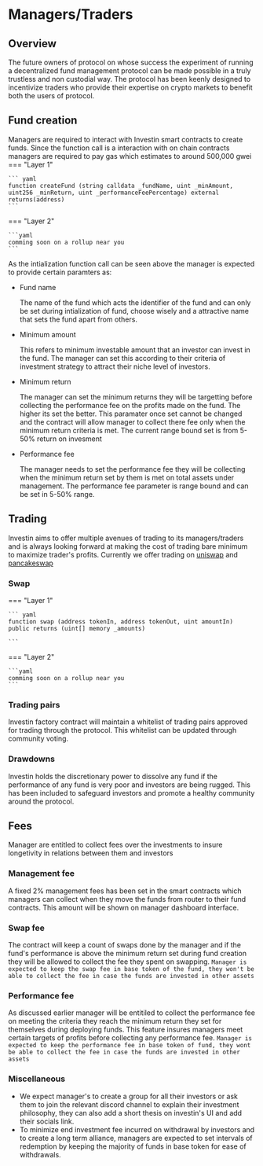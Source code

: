 # Managers/Traders

## Overview
The future owners of protocol on whose success the experiment of running a decentralized fund management protocol can be made possible in a truly trustless and non custodial way. The protocol has been keenly designed to incentivize traders who provide their expertise on crypto markets to benefit both the users of protocol.



## Fund creation

Managers are required to interact with Investin smart contracts to create funds. Since the function call is a interaction with on chain contracts managers are required to pay gas which estimates to around 500,000 gwei
=== "Layer 1"
    
    ``` yaml
    function createFund (string calldata _fundName, uint _minAmount, 
    uint256 _minReturn, uint _performanceFeePercentage) external returns(address)
    ```

=== "Layer 2"
    
    ```yaml
    comming soon on a rollup near you
    ```

As the intialization function call can be seen above the manager is expected to provide certain paramters as:

* Fund name 

    The name of the fund which acts the identifier of the fund and can only be set during intialization of fund, choose wisely and a attractive name that sets the fund apart from others.

* Minimum amount

    This refers to minimum investable amount that an investor can invest in the fund. The manager can set this according to their criteria of investment strategy to attract their niche level of investors.

* Minimum return

    The manager can set the minimum returns they will be targetting before collecting the performance fee on the profits made on the fund. The higher its set the better. This paramater once set cannot be changed and the contract will allow manager to collect there fee only when the minimum return criteria is met. The current range bound set is from 5-50% return on invesment

* Performance fee

    The manager needs to set the performance fee they will be collecting when the minimum return set by them is met on total assets under management. The performance fee parameter is range bound and can be set in 5-50% range.








## Trading

Investin aims to offer multiple avenues of trading to its managers/traders and is always looking forward at making the cost of trading bare minimum to maximize trader's profits. Currently we offer trading on [uniswap][1] and [pancakeswap][2] 

[1]: https://pages.github.com/
[2]: https://pages.github.com/

### Swap 

=== "Layer 1"
    
    ``` yaml
    function swap (address tokenIn, address tokenOut, uint amountIn) 
    public returns (uint[] memory _amounts)

    ```

=== "Layer 2"
    
    ```yaml
    comming soon on a rollup near you
    ```
 
    

### Trading pairs

Investin factory contract will maintain a whitelist of trading pairs approved for trading through the protocol. This whitelist can be updated through community voting.


### Drawdowns

Investin holds the discretionary power to dissolve any fund if the performance of any fund is very poor and investors are being rugged. This has been included to safeguard investors and promote a healthy community around the protocol.



## Fees

Manager are entitled to collect fees over the investments to insure longetivity in relations between them and investors

### Management fee

A fixed 2% management fees has been set in the smart contracts which managers can collect when they move the funds from router to their fund contracts. This amount will be shown on manager dashboard interface. 

### Swap fee

The contract will keep a count of swaps done by the manager and if the fund's performance is above the minimum return set during fund creation they will be allowed to collect the fee they spent on swapping. `Manager is expected to keep the swap fee in base token of the fund, they won't be able to collect the fee in case the funds are invested in other assets`

### Performance fee

As discussed earlier manager will be entitiled to collect the performance fee on meeting the criteria they reach the minimum return they set for themselves during deploying funds. This feature insures managers meet certain targets of profits before collecting any performance fee. `Manager is expected to keep the performance fee in base token of fund, they wont be able to collect the fee in case the funds are invested in other assets`


### Miscellaneous

* We expect manager's to create a group for all their investors or ask them to join the relevant discord channel to explain their investment philosophy, they can also add a short thesis on investin's UI and add their socials link. 
* To minimize end investment fee incurred on withdrawal by investors and to create a long term alliance, managers are expected to set intervals of redemption by keeping the majority of funds in base token for ease of withdrawals. 

